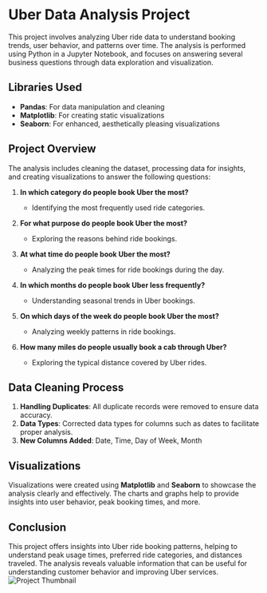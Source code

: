 # Uber Data Analysis Project

This project involves analyzing Uber ride data to understand booking trends, user behavior, and patterns over time. The analysis is performed using Python in a Jupyter Notebook, and focuses on answering several business questions through data exploration and visualization.

## Libraries Used
- **Pandas**: For data manipulation and cleaning
- **Matplotlib**: For creating static visualizations
- **Seaborn**: For enhanced, aesthetically pleasing visualizations

## Project Overview

The analysis includes cleaning the dataset, processing data for insights, and creating visualizations to answer the following questions:

1. **In which category do people book Uber the most?**
   - Identifying the most frequently used ride categories.
   
2. **For what purpose do people book Uber the most?**
   - Exploring the reasons behind ride bookings.

3. **At what time do people book Uber the most?**
   - Analyzing the peak times for ride bookings during the day.

4. **In which months do people book Uber less frequently?**
   - Understanding seasonal trends in Uber bookings.

5. **On which days of the week do people book Uber the most?**
   - Analyzing weekly patterns in ride bookings.

6. **How many miles do people usually book a cab through Uber?**
   - Exploring the typical distance covered by Uber rides.

## Data Cleaning Process

1. **Handling Duplicates**: All duplicate records were removed to ensure data accuracy.
2. **Data Types**: Corrected data types for columns such as dates to facilitate proper analysis.
3. **New Columns Added**: Date, Time, Day of Week, Month

## Visualizations

Visualizations were created using **Matplotlib** and **Seaborn** to showcase the analysis clearly and effectively. The charts and graphs help to provide insights into user behavior, peak booking times, and more.



## Conclusion

This project offers insights into Uber ride booking patterns, helping to understand peak usage times, preferred ride categories, and distances traveled. The analysis reveals valuable information that can be useful for understanding customer behavior and improving Uber services.
![Project Thumbnail](./path-to-your-image/thumbnail.png)
